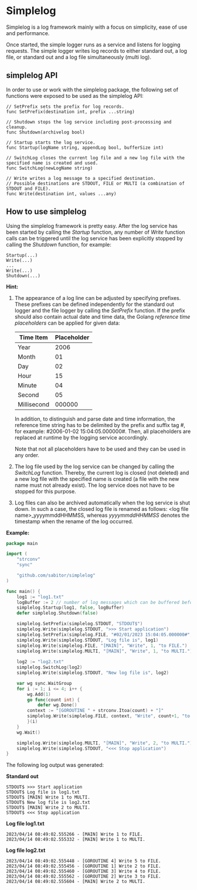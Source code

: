 # Simplelog
Simplelog is a log framework mainly with a focus on simplicity, ease of use and performance.

Once started, the simple logger runs as a service and listens for logging requests.
The simple logger writes log records to either standard out, a log file, or standard out and a log file simultaneously (multi log).

## simplelog API
In order to use or work with the simplelog package, the following set of functions were exposed to be used as the simplelog API: 

```
// SetPrefix sets the prefix for log records.
func SetPrefix(destination int, prefix ...string)

// Shutdown stops the log service including post-processing and cleanup.
func Shutdown(archivelog bool)

// Startup starts the log service.
func Startup(logName string, appendLog bool, bufferSize int)

// SwitchLog closes the current log file and a new log file with the specified name is created and used.
func SwitchLog(newLogName string)

// Write writes a log message to a specified destination.
// Possible destinations are STDOUT, FILE or MULTI (a combination of STDOUT and FILE).
func Write(destination int, values ...any)
```

## How to use simplelog
Using the simplelog framework is pretty easy. After the log service has been started by calling the *Startup* function, any number of *Write* function calls can be triggered until the log service has been explicitly stopped by calling the *Shutdown* function, for example:

	Startup(...)
 	Write(...)
	...
 	Write(...)
  	Shutdown(...)

**Hint:** 
1) The appearance of a log line can be adjusted by specifying prefixes. These prefixes can be defined independently for the standard out logger and the file logger by calling the *SetPrefix* function. If the prefix should also contain actual date and time data, the Golang *reference time placeholders* can be applied for given data:

	| Time Item | Placeholder |
	| -------- | ------- |
	| Year | 2006 |
	| Month | 01 |
	| Day | 02 |
	| Hour | 15 |
	| Minute | 04 |
	| Second | 05 |
	| Millisecond | 000000 |

	In addition, to distinguish and parse date and time information, the reference time string has to be delimited by the prefix and suffix tag #, for example: #2006-01-02 15:04:05.000000#. Then, all placeholders are replaced at runtime by the logging service accordingly.

	Note that not all placeholders have to be used and they can be used in any order.

3) The log file used by the log service can be changed by calling the *SwitchLog* function. Thereby, the current log is closed (not deleted) and a new log file with the specified name is created (a file with the new name must not already exist). The log service does not have to be stopped for this purpose.
4) Log files can also be archived automatically when the log service is shut down. In such a case, the closed log file is renamed as follows: \<log file name\>_yyyymmddHHMMSS, whereas *yyyymmddHHMMSS* denotes the timestamp when the rename of the log occurred.

**Example:** 
```go
package main

import (
	"strconv"
	"sync"

	"github.com/sabitor/simplelog"
)

func main() {
    log1 := "log1.txt"
    logBuffer := 2 // number of log messages which can be buffered before the log service blocks
    simplelog.Startup(log1, false, logBuffer)
    defer simplelog.Shutdown(false)

    simplelog.SetPrefix(simplelog.STDOUT, "STDOUT$")
    simplelog.Write(simplelog.STDOUT, ">>> Start application")
    simplelog.SetPrefix(simplelog.FILE, "#02/01/2023 15:04:05.000000#", "-")
    simplelog.Write(simplelog.STDOUT, "Log file is", log1)
    simplelog.Write(simplelog.FILE, "[MAIN]", "Write", 1, "to FILE.")
    simplelog.Write(simplelog.MULTI, "[MAIN]", "Write", 1, "to MULTI.")
    
    log2 := "log2.txt"
    simplelog.SwitchLog(log2)
    simplelog.Write(simplelog.STDOUT, "New log file is", log2)

    var wg sync.WaitGroup
    for i := 1; i <= 4; i++ {
        wg.Add(1)
        go func(count int) {
            defer wg.Done()
	    context := "[GOROUTINE " + strconv.Itoa(count) + "]"
	    simplelog.Write(simplelog.FILE, context, "Write", count+1, "to FILE.")
        }(i)
    }
    wg.Wait()

    simplelog.Write(simplelog.MULTI, "[MAIN]", "Write", 2, "to MULTI.")
    simplelog.Write(simplelog.STDOUT, "<<< Stop application")
}
```

The following log output was generated:

**Standard out**
```
STDOUT$ >>> Start application
STDOUT$ Log file is log1.txt
STDOUT$ [MAIN] Write 1 to MULTI.
STDOUT$ New log file is log2.txt
STDOUT$ [MAIN] Write 2 to MULTI.
STDOUT$ <<< Stop application
```
**Log file log1.txt**
```
2023/04/14 08:49:02.555266 - [MAIN] Write 1 to FILE.
2023/04/14 08:49:02.555332 - [MAIN] Write 1 to MULTI.
```
**Log file log2.txt**
```
2023/04/14 08:49:02.555448 - [GOROUTINE 4] Write 5 to FILE.
2023/04/14 08:49:02.555456 - [GOROUTINE 1] Write 2 to FILE.
2023/04/14 08:49:02.555460 - [GOROUTINE 3] Write 4 to FILE.
2023/04/14 08:49:02.555562 - [GOROUTINE 2] Write 3 to FILE.
2023/04/14 08:49:02.555604 - [MAIN] Write 2 to MULTI.
```


